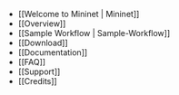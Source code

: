 * [[Welcome to Mininet | Mininet]]
* [[Overview]]
* [[Sample Workflow | Sample-Workflow]]
* [[Download]]
* [[Documentation]]
* [[FAQ]]
* [[Support]]
* [[Credits]]
